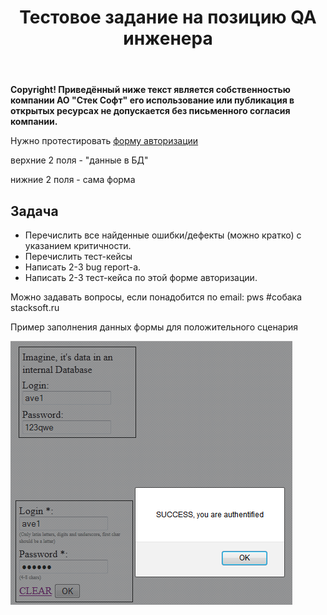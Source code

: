 ﻿---
title: Тестовое задание на позицию QA инженера
layout: single
classes: wide
---

**Copyright! Приведённый ниже текст является собственностью компании АО "Стек Софт" его использование или публикация в открытых ресурсах не допускается без письменного согласия компании.**

Нужно протестировать [форму авторизации](test_sample_auth_form.html)

верхние 2 поля - "данные в БД"

нижние 2 поля - сама форма

## Задача

* Перечислить все найденные ошибки/дефекты (можно кратко) с указанием
критичности.
* Перечислить тест-кейсы
* Написать 2-3 bug report-а.
* Написать 2-3 тест-кейса по этой форме авторизации.

Можно задавать вопросы, если понадобится по email: pws #собака stacksoft.ru

Пример заполнения данных формы для положительного сценария 

![Image](invite_email_attach.png)